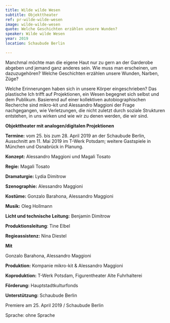 ```yaml
---
title: Wilde wilde Wesen
subtitle: Objekttheater
ref: pr-wilde-wilde-wesen
image: wilde-wilde-wesen
quote: Welche Geschichten erzählen unsere Wunden?
speaker: Wilde wilde Wesen
year: 2019
location: Schaubude Berlin

---
```


Manchmal möchte man die eigene Haut nur zu gern an der Garderobe abgeben und jemand ganz anderes sein. Wie muss man erscheinen, um dazuzugehören? Welche Geschichten erzählen unsere Wunden, Narben, Züge?



Welche Erinnerungen haben sich in unsere Körper eingeschrieben? Das plastische Ich trifft auf Projektionen, ein Wesen begegnet sich selbst und dem Publikum. Basierend auf einer kollektiven autobiographischen Recherche sind mikro-kit und Alessandro Maggioni der Frage nachgegangen, wie Verletzungen, die nicht zuletzt durch soziale Strukturen entstehen, in uns wirken und wie wir zu denen werden, die wir sind.

**Objekttheater mit analogen/digitalen Projektionen**

**Termine:** vom 25. bis zum 28. April 2019 an der Schaubude Berlin, Ausschnitt am 11. Mai 2019 im T-Werk Potsdam; weitere Gastspiele in München und Osnabrück in Planung.

**Konzept:** Alessandro Maggioni und Magali Tosato

**Regie:** Magali Tosato

**Dramaturgie:** Lydia Dimitrow

**Szenographie:** Alessandro Maggioni

**Kostüme:** Gonzalo Barahona, Alessandro Maggioni

**Musik:** Oleg Hollmann

**Licht und technische Leitung:** Benjamin Dimitrow

**Produktionsleitung**: Tine Elbel

**Regieassistenz:** Nina Diestel


**Mit**

Gonzalo Barahona, Alessandro Maggioni

**Produktion:** Kompanie mikro-kit & Alessandro Maggioni

**Koproduktion:** T-Werk Potsdam, Figurentheater Alte Fuhrhalterei

**Förderung:** Hauptstadtkulturfonds

**Unterstützung:** Schaubude Berlin


Premiere am 25. April 2019 / Schaubude Berlin

Sprache: ohne Sprache
